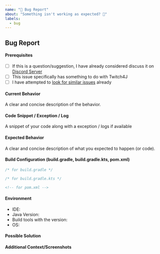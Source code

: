 ```yaml
---
name: "🐛 Bug Report"
about: "Something isn't working as expected? 🤔"
labels: 
  - bug
---
```


## Bug Report

#### Prerequisites

* [ ] If this is a question/suggestion, I have already considered discuss it on [Discord Server](https://discord.gg/FQ5vgW3)
* [ ] This issue specifically has something to do with Twitch4J
* [ ] I have attempted to [look for similar issues](https://github.com/twitch4j/twitch4j/issues) already

#### Current Behavior

A clear and concise description of the behavior.

#### Code Snippet / Exception / Log

A snippet of your code along with a exception / logs if available

#### Expected Behavior

A clear and concise description of what you expected to happen (or code).

#### Build Configuration (build.gradle, build.gradle.kts, pom.xml)

```groovy
/* for build.gradle */
```

```kotlin
/* for build.gradle.kts */
```

```xml
<!-- for pom.xml -->
```

#### Environment

* IDE: <!-- e.g. IntelliJ, NetBeans, VSCode, Eclipse -->
* Java Version: <!-- e.g. 1.8, 11 -->
* Build tools with the version: <!-- e.g. Gradle 6.7, Maven 3.3.9 -->
* OS: <!-- e.g. OSX 10.13.4, Windows 10 -->

#### Possible Solution
<!--- A suggestion for a fix, if you have a idea -->

#### Additional Context/Screenshots
<!-- Add any other context about the problem here. -->
